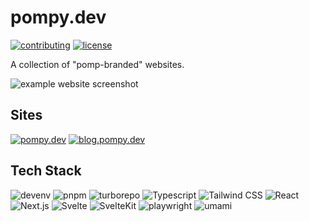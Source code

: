 # pompy.dev

[![contributing](https://img.shields.io/badge/contributing-yellow?style=for-the-badge)](./CONTRIBUTING.md)
[![license](https://img.shields.io/github/license/pompydev/pompy.dev?style=for-the-badge&color=yellow)](./LICENSE)

A collection of "pomp-branded" websites.

![example website screenshot](./.github/img/pompydev.avif)

## Sites

[![pompy.dev](https://img.shields.io/badge/pompy.dev-gray?style=for-the-badge)](https://pompy.dev)
[![blog.pompy.dev](https://img.shields.io/badge/blog.pompy.dev-gray?style=for-the-badge)](https://blog.pompy.dev)

## Tech Stack

![devenv](https://img.shields.io/badge/devenv-222?style=for-the-badge)
![pnpm](https://img.shields.io/badge/pnpm-222?style=for-the-badge&logo=pnpm)
![turborepo](https://img.shields.io/badge/turborepo-222?style=for-the-badge&logo=turborepo)
![Typescript](https://img.shields.io/badge/typescript-222?style=for-the-badge&logo=typescript)
![Tailwind CSS](https://img.shields.io/badge/tailwind_css-222?style=for-the-badge&logo=tailwindcss)
![React](https://img.shields.io/badge/react-222?style=for-the-badge&logo=react)
![Next.js](https://img.shields.io/badge/next.js-222?style=for-the-badge&logo=nextdotjs)
![Svelte](https://img.shields.io/badge/svelte-222?style=for-the-badge&logo=svelte)
![SvelteKit](https://img.shields.io/badge/sveltekit-222?style=for-the-badge&logo=svelte)
![playwright](https://img.shields.io/badge/playwright-222?style=for-the-badge)
![umami](https://img.shields.io/badge/umami-222?style=for-the-badge&logo=umami)
